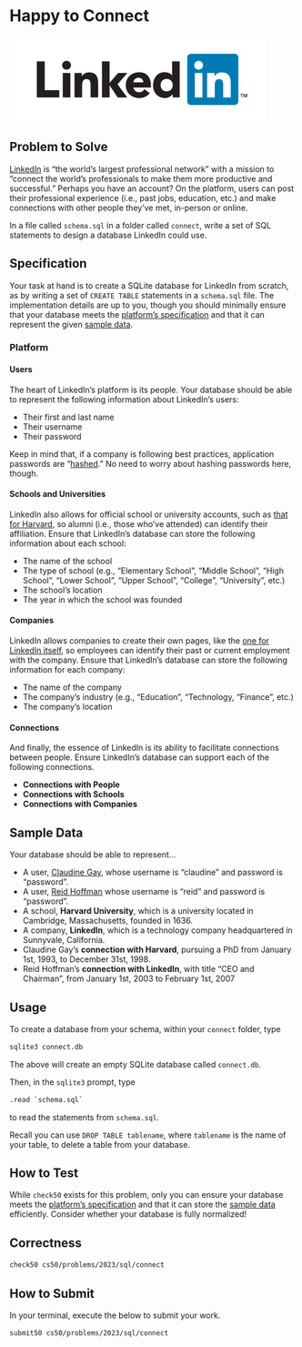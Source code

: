 # Happy to Connect

![LinkedIn Logo](linkedin.png)

## Problem to Solve

[LinkedIn](https://about.linkedin.com/) is “the world’s largest professional network” with a mission to “connect the world’s professionals to make them more productive and successful.” Perhaps you have an account? On the platform, users can post their professional experience (i.e., past jobs, education, etc.) and make connections with other people they’ve met, in-person or online.

In a file called `schema.sql` in a folder called `connect`, write a set of SQL statements to design a database LinkedIn could use.

## Specification

Your task at hand is to create a SQLite database for LinkedIn from scratch, as by writing a set of `CREATE TABLE` statements in a `schema.sql` file. The implementation details are up to you, though you should minimally ensure that your database meets the [platform’s specification](https://cs50.harvard.edu/sql/2023/psets/2/connect/#platform) and that it can represent the given [sample data](https://cs50.harvard.edu/sql/2023/psets/2/connect/#sample-data).

### Platform

#### **Users**

The heart of LinkedIn’s platform is its people. Your database should be able to represent the following information about LinkedIn’s users:

- Their first and last name
- Their username
- Their password

Keep in mind that, if a company is following best practices, application passwords are “[hashed](https://en.wikipedia.org/wiki/Hash_function).” No need to worry about hashing passwords here, though.

#### **Schools and Universities**

LinkedIn also allows for official school or university accounts, such as [that for Harvard](https://www.linkedin.com/school/harvard-university/), so alumni (i.e., those who’ve attended) can identify their affiliation. Ensure that LinkedIn’s database can store the following information about each school:

- The name of the school
- The type of school (e.g., “Elementary School”, “Middle School”, “High School”, “Lower School”, “Upper School”, “College”, “University”, etc.)
- The school’s location
- The year in which the school was founded

#### **Companies**

LinkedIn allows companies to create their own pages, like the [one for LinkedIn itself](https://www.linkedin.com/company/linkedin/), so employees can identify their past or current employment with the company. Ensure that LinkedIn’s database can store the following information for each company:

- The name of the company
- The company’s industry (e.g., “Education”, “Technology, “Finance”, etc.)
- The company’s location

#### **Connections**

And finally, the essence of LinkedIn is its ability to facilitate connections between people. Ensure LinkedIn’s database can support each of the following connections.

- **Connections with People**
- **Connections with Schools**
- **Connections with Companies**

## Sample Data

Your database should be able to represent…

- A user, [Claudine Gay](https://en.wikipedia.org/wiki/Claudine_Gay), whose username is “claudine” and password is “password”.
- A user, [Reid Hoffman](https://en.wikipedia.org/wiki/Reid_Hoffman) whose username is “reid” and password is “password”.
- A school, **Harvard University**, which is a university located in Cambridge, Massachusetts, founded in 1636.
- A company, **LinkedIn**, which is a technology company headquartered in Sunnyvale, California.
- Claudine Gay’s **connection with Harvard**, pursuing a PhD from January 1st, 1993, to December 31st, 1998.
- Reid Hoffman’s **connection with LinkedIn**, with title “CEO and Chairman”, from January 1st, 2003 to February 1st, 2007

## Usage

To create a database from your schema, within your `connect` folder, type

```bash
sqlite3 connect.db
```

The above will create an empty SQLite database called `connect.db`.

Then, in the `sqlite3` prompt, type

```bash
.read `schema.sql`
```

to read the statements from `schema.sql`.

Recall you can use `DROP TABLE tablename`, where `tablename` is the name of your table, to delete a table from your database.

## How to Test

While `check50` exists for this problem, only you can ensure your database meets the [platform’s specification](https://cs50.harvard.edu/sql/2023/psets/2/connect/#platform) and that it can store the [sample data](https://cs50.harvard.edu/sql/2023/psets/2/connect/#sample-data) efficiently. Consider whether your database is fully normalized!

## Correctness

```bash
check50 cs50/problems/2023/sql/connect
```

## How to Submit

In your terminal, execute the below to submit your work.

```bash
submit50 cs50/problems/2023/sql/connect
```

